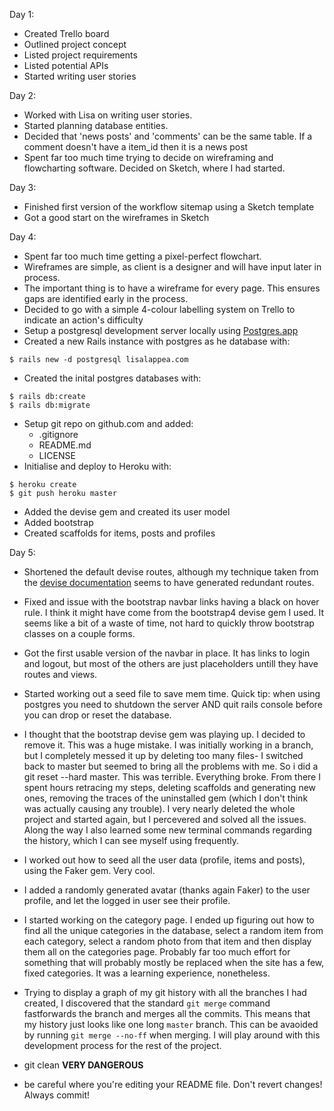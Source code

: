 Day 1:
- Created Trello board
- Outlined project concept
- Listed project requirements
- Listed potential APIs
- Started writing user stories

Day 2:
- Worked with Lisa on writing user stories.
- Started planning database entities.
- Decided that 'news posts' and 'comments' can be the same table. If a comment doesn't have a item_id then it is a news post
- Spent far too much time trying to decide on wireframing and flowcharting software. Decided on Sketch, where I had started.

Day 3:
- Finished first version of the workflow sitemap using a Sketch template
- Got a good start on the wireframes in Sketch

Day 4:
- Spent far too much time getting a pixel-perfect flowchart.
- Wireframes are simple, as client is a designer and will have input later in process.
- The important thing is to have a wireframe for every page. This ensures gaps are identified early in the process.
- Decided to go with a simple 4-colour labelling system on Trello to indicate an action's difficulty
- Setup a postgresql development server locally using [Postgres.app](postgressapp.com)
- Created a new Rails instance with postgres as he database with:
```
$ rails new -d postgresql lisalappea.com
```
- Created the inital postgres databases with:
```
$ rails db:create
$ rails db:migrate
```
- Setup git repo on github.com and added:
  - .gitignore
  - README.md
  - LICENSE
- Initialise and deploy to Heroku with:
```
$ heroku create
$ git push heroku master
```
- Added the devise gem and created its user model
- Added bootstrap
- Created scaffolds for items, posts and profiles

Day 5:
- Shortened the default devise routes, although my technique taken from the [devise documentation](https://github.com/plataformatec/devise/wiki/How-To:-Change-the-default-sign_in-and-sign_out-routes) seems to have generated redundant routes.
- Fixed and issue with the bootstrap navbar links having a black on hover rule. I think it might have come from the bootstrap4 devise gem I used. It seems like a bit of a waste of time, not hard to quickly throw bootstrap classes on a couple forms.
- Got the first usable version of the navbar in place. It has links to login and logout, but most of the others are just placeholders untill they have routes and views.
- Started working out a seed file to save mem time. Quick tip: when using postgres you need to shutdown the server AND quit rails console before you can drop or reset the database.
- I thought that the bootstrap devise gem was playing up. I decided to remove it. This was a huge mistake. I was initially working in a branch, but I completely messed it up by deleting too many files- I switched back to master but seemed to bring all the problems with me. So i did a git reset --hard master. This was terrible. Everything broke. From there I spent hours retracing my steps, deleting scaffolds and generating new ones, removing the traces of the uninstalled gem (which I don't think was actually causing any trouble). I very nearly deleted the whole project and started again, but I percevered and solved all the issues. Along the way I also learned some new terminal commands regarding the history, which I can see myself using frequently.
- I worked out how to seed all the user data (profile, items and posts), using the Faker gem. Very cool.
- I added a randomly generated avatar (thanks again Faker) to the user profile, and let the logged in user see their profile.
- I started working on the category page. I ended up figuring out how to find all the unique categories in the database, select a random item from each category, select a random photo from that item and then display them all on the categories page. Probably far too much effort for something that will probably mostly be replaced when the site has a few, fixed categories. It was a learning experience, nonetheless.
- Trying to display a graph of my git history with all the branches I had created, I discovered that the standard `git merge` command fastforwards the branch and merges all the commits. This means that my history just looks like one long `master` branch. This can be avaoided by running `git merge --no-ff` when merging. I will play around with this development process for the rest of the project.

- git clean **VERY DANGEROUS**
- be careful where you're editing your README file. Don't revert changes! Always commit!
